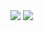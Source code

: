 <img src="https://capsule-render.vercel.app/api?&type=waving&color=32B6FF80&section=header&reversal=true&height=300&text=Hope%20Hero-nl-&fontColor=4B6F9F&desc=%20Robooot%20&animation=twinkling">


<img src="https://capsule-render.vercel.app/api?&type=waving&color=32B6FF80&section=footer&reversal=true&height=200&text=Hope%20Hero&fontColor=4B6F9F&animation=blink">
